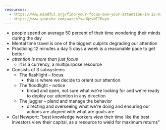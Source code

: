 ```yaml
---
resources:
  - https://www.mindful.org/find-your-focus-own-your-attention-in-12-minutes-a-day/
  - https://www.youtube.com/watch?v=UQzvNIIMayo
---
```

- people spend on average 50 percent of their time wondering their minds during the day
- Mental time travel is one of the biggest culprits degrading our attention
- Practicing 12 minutes a day 5 days a week is a reasonable pace to get better
- _attention is more than just focus_
	- it is a currency, a multipurpose resource
- Consists of 3 subsystems
	- The flashlight – focus
		- this is where we decide to orient our attention
	- The floodlight – notice
		- broad and open, not sure what we're looking for and we're ready to deploy our attention in any direction
	- The juggler – pland and manage the behavior
		- directing and overseeing what we're doing and ensuring our actions are aligned with what are goals are
- Cal Newport: "best knowledge workers view their time like the best investors view their capital, as a resource to wield for maximum returns"